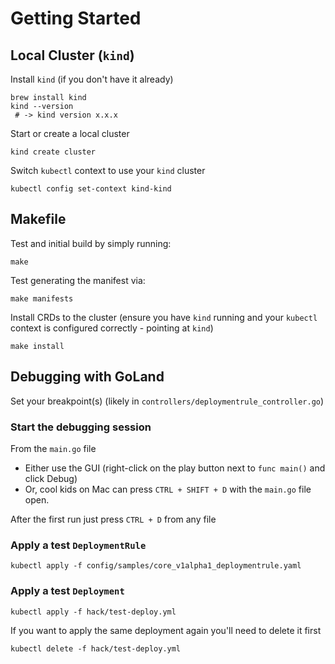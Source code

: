 # Getting Started

## Local Cluster (`kind`)

Install `kind` (if you don't have it already)

```shell
brew install kind
kind --version
 # -> kind version x.x.x
```

Start or create a local cluster

```shell
kind create cluster
```

Switch `kubectl` context to use your `kind` cluster

```shell
kubectl config set-context kind-kind
```

## Makefile

Test and initial build by simply running:

```shell
make
```

Test generating the manifest via:

```shell
make manifests
```

Install CRDs to the cluster (ensure you have `kind` running and your `kubectl` context is configured correctly - pointing at `kind`)

```shell
make install
```

## Debugging with GoLand

Set your breakpoint(s) (likely in `controllers/deploymentrule_controller.go`)

### Start the debugging session

From the `main.go` file

- Either use the GUI (right-click on the play button next to `func main()` and click Debug)
- Or, cool kids on Mac can press `CTRL + SHIFT + D` with the `main.go` file open.

After the first run just press `CTRL + D` from any file

### Apply a test `DeploymentRule`

```shell
kubectl apply -f config/samples/core_v1alpha1_deploymentrule.yaml
```

### Apply a test `Deployment`

```shell
kubectl apply -f hack/test-deploy.yml
```

If you want to apply the same deployment again you'll need to delete it first

```shell
kubectl delete -f hack/test-deploy.yml
```
